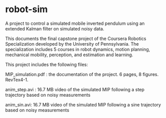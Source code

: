 # robot-sim
A project to control a simulated mobile inverted pendulum using an extended Kalman filter on simulated noisy data.

This documents the final capstone project of the Coursera Robotics Specialization developed by the University of Pennsylvania. The specialization includes 5 courses in robot dynamics, motion planning, mechanical mobility, perception, and estimation and learning. 

This project includes the following files:

MIP_simulation.pdf : the documentation of the project. 6 pages, 8 figures. RevTex4-1. 

anim_step.avi : 16.7 MB video of the simulated MIP following a step trajectory based on noisy measurements

anim_sin.avi:   16.7 MB video of the simulated MIP following a sine trajectory based on noisy measurements 
